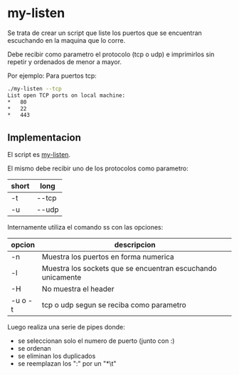 # my-listen

Se trata de crear un script que liste los puertos que se encuentran
escuchando en la maquina que lo corre.

Debe recibir como parametro el protocolo (tcp o udp) e imprimirlos
sin repetir y ordenados de menor a mayor.

Por ejemplo:
Para puertos tcp:

```sh
./my-listen --tcp
List open TCP ports on local machine:
*   80
*   22
*   443
```

## Implementacion

El script es [my-listen](./my-listen).

El mismo debe recibir uno de los protocolos como parametro:

| short | long |
| --- | --- |
| -t | --tcp |
| -u | --udp |

Internamente utiliza el comando ss con las opciones:

| opcion | descripcion |
| --- | --- |
| -n  | Muestra los puertos en forma numerica |
| -l  | Muestra los sockets que se encuentran escuchando unicamente |
| -H  | No muestra el header |
| -u o -t | tcp o udp segun se reciba como parametro |

Luego realiza una serie de pipes donde:

* se seleccionan solo el numero de puerto (junto con :)
* se ordenan
* se eliminan los duplicados
* se reemplazan los ":" por un "\*\t"


